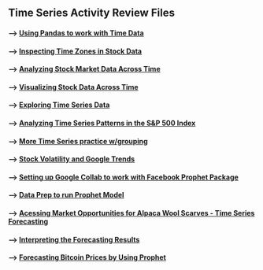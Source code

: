 ## Time Series Activity Review Files 

#### --> [Using Pandas to work with Time Data](https://github.com/Mun-Min/ASU_2022_Bootcamp/blob/master/Activity_Files/11-Time-Series/1/Activities/01-Ins_Time_in_Finance/Solved/importing-sp500-data.ipynb)

#### --> [Inspecting Time Zones in Stock Data](https://github.com/Mun-Min/ASU_2022_Bootcamp/blob/master/Activity_Files/11-Time-Series/1/Activities/02-Stu_Inspecting_Time_Zones/Solved/inspecting_time_zones_in_stock_data.ipynb)

#### --> [Analyzing Stock Market Data Across Time](https://github.com/Mun-Min/ASU_2022_Bootcamp/blob/master/Activity_Files/11-Time-Series/1/Activities/03-Ins_Analyzing_Market_Data/Solved/analyzing-market-data-across-time.ipynb)

#### --> [Visualizing Stock Data Across Time](https://github.com/Mun-Min/ASU_2022_Bootcamp/blob/master/Activity_Files/11-Time-Series/1/Activities/04-Stu_Visualizing_Stock_Data/Solved/visualizing-stock-data.ipynb)

#### --> [Exploring Time Series Data](https://github.com/Mun-Min/ASU_2022_Bootcamp/blob/master/Activity_Files/11-Time-Series/1/Activities/05-Ins_Exploring_Time_Series_Data/Solved/exploring-time-series-data.ipynb)

#### --> [Analyzing Time Series Patterns in the S&P 500 Index](https://github.com/Mun-Min/ASU_2022_Bootcamp/blob/master/Activity_Files/11-Time-Series/1/Activities/06-Stu_Visualizing_Time_Patterns/Solved/visualizing_time_patterns.ipynb)

#### --> [More Time Series practice w/grouping](https://github.com/Mun-Min/ASU_2022_Bootcamp/blob/master/Activity_Files/11-Time-Series/2/Activities/01-Stu_Warm_Up/Solved/time_series_warm_up.ipynb)

#### --> [Stock Volatility and Google Trends](https://github.com/Mun-Min/ASU_2022_Bootcamp/blob/master/Activity_Files/11-Time-Series/2/Activities/03-Stu_Stock_Volatility_and_Google_Trends/Solved/stock_volatility_and_google_trends.ipynb)

#### --> [Setting up Google Collab to work with Facebook Prophet Package](https://github.com/Mun-Min/ASU_2022_Bootcamp/tree/master/Activity_Files/11-Time-Series/2/Activities/05-Stu_Setting_Up_Google_Colab)

#### --> [Data Prep to run Prophet Model](https://github.com/Mun-Min/ASU_2022_Bootcamp/blob/master/Activity_Files/11-Time-Series/2/Activities/07-Stu_Data_Prep/Solved/data-prep.ipynb)

#### --> [Acessing Market Opportunities for Alpaca Wool Scarves - Time Series Forecasting](https://github.com/Mun-Min/ASU_2022_Bootcamp/blob/master/Activity_Files/11-Time-Series/3/Activities/02-Stu_Forecasting_Market_Opportunities/Solved/forecasting-market-opportunities.ipynb)

#### --> [Interpreting the Forecasting Results](https://github.com/Mun-Min/ASU_2022_Bootcamp/blob/master/Activity_Files/11-Time-Series/3/Activities/04-Stu_Interpreting_Forecasting_Results/Solved/interpreting_forecasting_results.ipynb)

#### --> [Forecasting Bitcoin Prices by Using Prophet](https://github.com/Mun-Min/ASU_2022_Bootcamp/blob/master/Activity_Files/11-Time-Series/3/Activities/05-Stu_Forecasting_Bitcoin_Prices/Solved/forecasting-bitcoin-prices.ipynb)